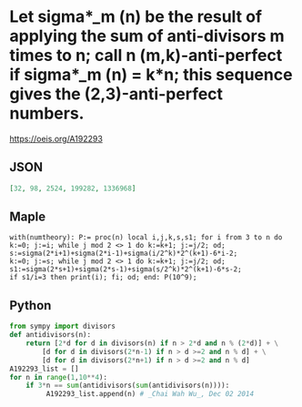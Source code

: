 # Let sigma\*\_m \(n\) be the result of applying the sum of anti\-divisors m times to n; call n \(m,k\)\-anti\-perfect if sigma\*\_m \(n\) \= k\*n; this sequence gives the \(2,3\)\-anti\-perfect numbers\.
https://oeis.org/A192293
## JSON
```JSON
[32, 98, 2524, 199282, 1336968]
```
## Maple
```Maple
with(numtheory): P:= proc(n) local i,j,k,s,s1; for i from 3 to n do
k:=0; j:=i; while j mod 2 <> 1 do k:=k+1; j:=j/2; od; s:=sigma(2*i+1)+sigma(2*i-1)+sigma(i/2^k)*2^(k+1)-6*i-2;
k:=0; j:=s; while j mod 2 <> 1 do k:=k+1; j:=j/2; od; s1:=sigma(2*s+1)+sigma(2*s-1)+sigma(s/2^k)*2^(k+1)-6*s-2;
if s1/i=3 then print(i); fi; od; end: P(10^9);
```
## Python
```Python
from sympy import divisors
def antidivisors(n):
    return [2*d for d in divisors(n) if n > 2*d and n % (2*d)] + \
        [d for d in divisors(2*n-1) if n > d >=2 and n % d] + \
        [d for d in divisors(2*n+1) if n > d >=2 and n % d]
A192293_list = []
for n in range(1,10**4):
    if 3*n == sum(antidivisors(sum(antidivisors(n)))):
         A192293_list.append(n) # _Chai Wah Wu_, Dec 02 2014
```
